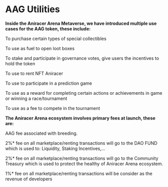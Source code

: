 # AAG Utilities

**Inside the Aniracer Arena Metaverse, we have introduced multiple use cases for the AAG token, these include:**

To purchase certain types of special collectibles

To use as fuel to open loot boxes

To stake and participate in governance votes, give users the incentives to hold the token

To use to rent NFT Aniracer

To use to participate in a prediction game

To use as a reward for completing certain actions or achievements in game or winning a race/tournament

To use as a fee to compete in the tournament

**The Aniracer Arena ecosystem involves primary fees at launch, these are:**

AAG fee associated with breeding.

2%\* fee on all marketplace/renting transactions will go to the DAO FUND which is used to: Liquidity, Staking Incentives,...&#x20;

2%\* fee on all marketplace/renting transactions will go to the Community Treasury which is used to protect the healthy of Aniracer Arena ecosystem.&#x20;

1%\* fee on all marketplace/renting transactions will be consider as the revenue of developers&#x20;
